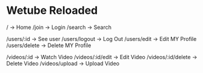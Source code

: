 # Wetube Reloaded

/ -> Home
/join -> Login
/search -> Search

/users/:id -> See user
/users/logout -> Log Out
/users/edit -> Edit MY Profile
/users/delete -> Delete MY Profile

/videos/:id -> Watch Video
/videos/:id/edit -> Edit Video
/videos/:id/delete -> Delete Video
/videos/upload -> Upload Video